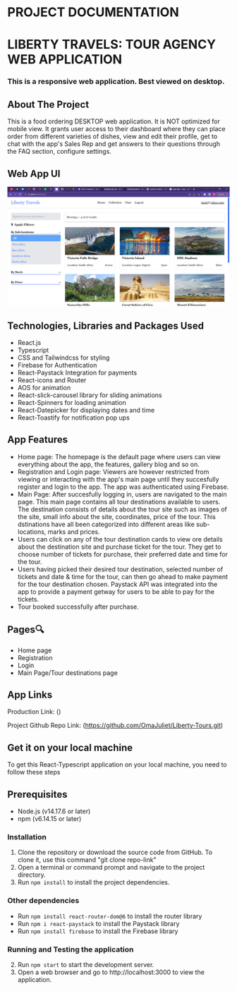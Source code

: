 # PROJECT DOCUMENTATION

# LIBERTY TRAVELS: TOUR AGENCY WEB APPLICATION
### This is a responsive web application. Best viewed on desktop.


## About The Project 

This is a food ordering DESKTOP web application. It is NOT optimized for mobile view. It grants user access to their dashboard where they can place order from different varieties of dishes, view and edit their profile, get to chat with the app's Sales Rep and get answers to their questions through the FAQ section, configure settings.


## Web App UI
![Liberty Travels: liberty travels app design](liberty-tours-ui.png) 


## Technologies, Libraries and Packages Used

- React.js
- Typescript
- CSS and Tailwindcss for styling
- Firebase for Authentication
- React-Paystack Integration for payments
- React-icons and Router
- AOS for animation
- React-slick-carousel library for sliding animations
- React-Spinners for loading animation
- React-Datepicker for displaying dates and time
- React-Toastify for notification pop ups


## App Features

- Home page: The homepage is the default page where users can view everything about the app, the features, gallery blog and so on.
- Registration and Login page: Viewers are however restricted from viewing or interacting with the app's main page until they succesfully register and login to the app. The app was authenticated using Firebase.
- Main Page: After succesfully logging in, users are navigated to the main page. This main page contains all tour destinations available to users. The destination consists of details about the tour site such as images of the site, small info about the site, coordinates, price of the tour. This dstinations have all been categorized into different areas like sub-locations, marks and prices.
- Users can click on any of the tour destination cards to view ore details about the destination site and purchase ticket for the tour. They get to choose number of tickets for purchase, their preferred date and time for the tour. 
- Users having picked their desired tour destination, selected number of tickets and date & time for the tour, can then go ahead to make payment for the tour destination chosen. Paystack API was integrated into the app to provide a payment getway for users to be able to pay for the tickets.
- Tour booked successfully after purchase. 


## Pages🔍

- Home page 
- Registration
- Login
- Main Page/Tour destinations page


## App Links 
Production Link: ()

Project Github Repo Link: (https://github.com/OmaJuliet/Liberty-Tours.git)


## Get it on your local machine
To get this React-Typescript application on your local machine, you need to follow these steps


## Prerequisites
- Node.js (v14.17.6 or later)
- npm (v6.14.15 or later)


### Installation
1. Clone the repository or download the source code from GitHub. To clone it, use this command "git clone repo-link"
2. Open a terminal or command prompt and navigate to the project directory.
3. Run `npm install` to install the project dependencies.


### Other dependencies
- Run `npm install react-router-dom@6` to install the router library
- Run `npm i react-paystack` to install the Paystack library
- Run `npm install firebase` to install the Firebase library


### Running and Testing the application
2. Run `npm start` to start the development server.
3. Open a web browser and go to http://localhost:3000 to view the application.